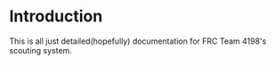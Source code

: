 # Introduction

This is all just detailed(hopefully) documentation for FRC Team 4198's scouting system.